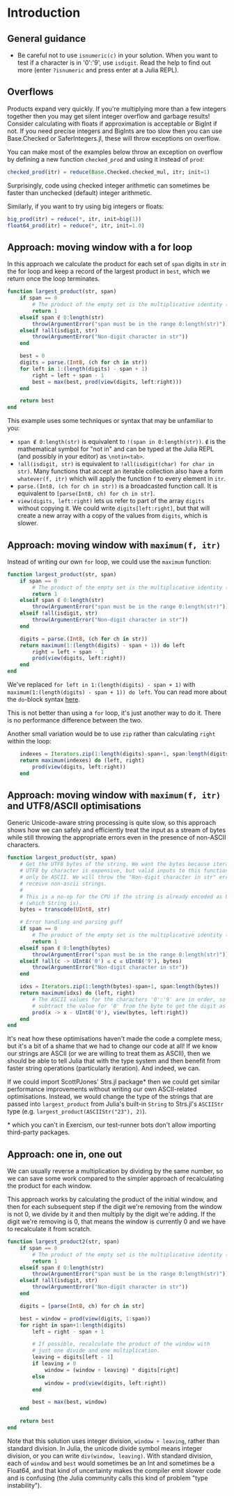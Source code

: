 # Introduction

## General guidance

- Be careful not to use `isnumeric(c)` in your solution. When you want to test if a character is in '0':'9', use `isdigit`. Read the help to find out more (enter `?isnumeric` and press enter at a Julia REPL).

## Overflows

Products expand very quickly.
If you're multiplying more than a few integers together then you may get silent integer overflow and garbage results!
Consider calculating with floats if approximation is acceptable or BigInt if not.
If you need precise integers and BigInts are too slow then you can use Base.Checked or SaferIntegers.jl, these will throw exceptions on overflow.

You can make most of the examples below throw an exception on overflow by defining a new function `checked_prod` and using it instead of `prod`:

```julia
checked_prod(itr) = reduce(Base.Checked.checked_mul, itr; init=1)
```

Surprisingly, code using checked integer arithmetic can sometimes be faster than unchecked (default) integer arithmetic.

Similarly, if you want to try using big integers or floats:

```julia
big_prod(itr) = reduce(*, itr, init=big(1))
float64_prod(itr) = reduce(*, itr, init=1.0)
```

## Approach: moving window with a for loop

In this approach we calculate the product for each set of `span` digits in `str` in the for loop and keep a record of the largest product in `best`, which we return once the loop terminates.

```julia
function largest_product(str, span)
    if span == 0
        # The product of the empty set is the multiplicative identity (1)
        return 1
    elseif span ∉ 0:length(str)
        throw(ArgumentError("span must be in the range 0:length(str)"))
    elseif !all(isdigit, str)
        throw(ArgumentError("Non-digit character in str"))
    end

    best = 0
    digits = parse.(Int8, (ch for ch in str))
    for left in 1:(length(digits) - span + 1)
        right = left + span - 1
        best = max(best, prod(view(digits, left:right)))
    end

    return best
end
```

This example uses some techniques or syntax that may be unfamiliar to you:

- `span ∉ 0:length(str)` is equivalent to `!(span in 0:length(str))`. `∉` is the mathematical symbol for "not in" and can be typed at the Julia REPL (and possibly in your editor) as `\notin<tab>`.
- `!all(isdigit, str)` is equivalent to `!all(isdigit(char) for char in str)`. Many functions that accept an iterable collection also have a form `whatever(f, itr)` which will apply the function `f` to every element in `itr`.
- `parse.(Int8, (ch for ch in str))` is a broadcasted function call. It is equivalent to `[parse(Int8, ch) for ch in str]`.
- `view(digits, left:right)` lets us refer to part of the array `digits` without copying it. We could write `digits[left:right]`, but that will create a new array with a copy of the values from `digits`, which is slower.


## Approach: moving window with `maximum(f, itr)`

Instead of writing our own `for` loop, we could use the `maximum` function:

```julia
function largest_product(str, span)
    if span == 0
        # The product of the empty set is the multiplicative identity (1)
        return 1
    elseif span ∉ 0:length(str)
        throw(ArgumentError("span must be in the range 0:length(str)"))
    elseif !all(isdigit, str)
        throw(ArgumentError("Non-digit character in str"))
    end

    digits = parse.(Int8, (ch for ch in str))
    return maximum(1:(length(digits) - span + 1)) do left
        right = left + span - 1
        prod(view(digits, left:right))
    end
end
```

We've replaced `for left in 1:(length(digits) - span + 1)` with `maximum(1:(length(digits) - span + 1)) do left`.
You can read more about the `do`-block syntax [here][do-block].

This is not better than using a `for` loop, it's just another way to do it.
There is no performance difference between the two.

Another small variation would be to use `zip` rather than calculating `right` within the loop:

```julia
    indexes = Iterators.zip(1:length(digits)-span+1, span:length(digits)-1)
    return maximum(indexes) do (left, right)
        prod(view(digits, left:right))
    end
```

## Approach: moving window with `maximum(f, itr)` and UTF8/ASCII optimisations

Generic Unicode-aware string processing is quite slow, so this approach shows how we can safely and efficiently treat the input as a stream of bytes while still throwing the appropriate errors even in the presence of non-ASCII characters.

```julia
function largest_product(str, span)
    # Get the UTF8 bytes of the string. We want the bytes because iterating
    # UTF8 by character is expensive, but valid inputs to this function will
    # only be ASCII. We will throw the "Non-digit character in str" error if we
    # receive non-ascii strings.
    #
    # This is a no-op for the CPU if the string is already encoded as UTF8
    # (which String is).
    bytes = transcode(UInt8, str)

    # Error handling and parsing guff
    if span == 0
        # The product of the empty set is the multiplicative identity (1)
        return 1
    elseif span ∉ 0:length(bytes)
        throw(ArgumentError("span must be in the range 0:length(str)"))
    elseif !all(c -> UInt8('0') ≤ c ≤ UInt8('9'), bytes)
        throw(ArgumentError("Non-digit character in str"))
    end

    idxs = Iterators.zip(1:length(bytes)-span+1, span:length(bytes))
    return maximum(idxs) do (left, right)
        # The ASCII values for the characters '0':'9' are in order, so we can
        # subtract the value for '0' from the byte to get the digit as an int.
        prod(x -> x - UInt8('0'), view(bytes, left:right))
    end
end
```

It's neat how these optimisations haven't made the code a complete mess, but it's a bit of a shame that we had to change our code at all!
If we know our strings are ASCII (or we are willing to treat them as ASCII), then we should be able to tell Julia that with the type system and then benefit from faster string operations (particularly iteration). And indeed, we can.

If we could import ScottPJones' Strs.jl package\* then we could get similar performance improvements without writing our own ASCII-related optimisations. Instead, we would change the type of the strings that are passed into `largest_product` from Julia's built-in `String` to Strs.jl's `ASCIIStr` type (e.g. `largest_product(ASCIIStr("23"), 2)`).

\* which you can't in Exercism, our test-runner bots don't allow importing third-party packages.

## Approach: one in, one out

We can usually reverse a multiplication by dividing by the same number, so we can save some work compared to the simpler approach of recalculating the product for each window.

This approach works by calculating the product of the initial window, and then for each subsequent step if the digit we're removing from the window is not 0, we divide by it and then multiply by the digit we're adding. If the digit we're removing is 0, that means the window is currently 0 and we have to recalculate it from scratch.

```julia
function largest_product2(str, span)
    if span == 0
        # The product of the empty set is the multiplicative identity (1)
        return 1
    elseif span ∉ 0:length(str)
        throw(ArgumentError("span must be in the range 0:length(str)"))
    elseif !all(isdigit, str)
        throw(ArgumentError("Non-digit character in str"))
    end

    digits = [parse(Int8, ch) for ch in str]

    best = window = prod(view(digits, 1:span))
    for right in span+1:length(digits)
        left = right - span + 1

        # If possible, recalculate the product of the window with
        # just one divide and one multiplication.
        leaving = digits[left - 1]
        if leaving ≠ 0
            window = (window ÷ leaving) * digits[right]
        else
            window = prod(view(digits, left:right))
        end

        best = max(best, window)
    end

    return best
end
```

Note that this solution uses integer division, `window ÷ leaving`, rather than standard division.
In Julia, the unicode divide symbol means integer division, or you can write `div(window, leaving)`.
With standard division, each of `window` and `best` would sometimes be an Int and sometimes be a Float64, and that kind of uncertainty makes the compiler emit slower code and is confusing (the Julia community calls this kind of problem "type instability").

[do-block]: https://docs.julialang.org/en/v1/manual/functions/#Do-Block-Syntax-for-Function-Arguments
